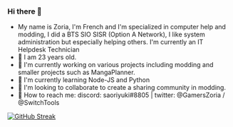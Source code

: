 ### Hi there 👋

<!--
**THZoria/THZoria** is a ✨ _special_ ✨ repository because its `README.md` (this file) appears on your GitHub profile.

Here are some ideas to get you started:

- 🔭 I’m currently working on Atmo-Pack
- 🌱 I’m currently learning ...
- 👯 I’m looking to collaborate on ...
- 🤔 I’m looking for help with ...
- 💬 Ask me about ...
- 📫 How to reach me: ...
- 😄 Pronouns: ...
- ⚡ Fun fact: ...
-->
- My name is Zoria, I'm French and I'm specialized in computer help and modding, I did a BTS SIO SISR (Option A Network), I like system administration but especially helping others.
I'm currently an IT Helpdesk Technician
- 🍰 I am 23 years old.
- 🔭 I'm currently working on various projects including modding and smaller projects such as MangaPlanner.
- 🌱 I'm currently learning Node-JS and Python
- 👯 I'm looking to collaborate to create a sharing community in modding.
- 📮 How to reach me: discord: saoriyuki#8805 | twitter: @GamersZoria / @SwitchTools

[![GitHub Streak](http://github-readme-streak-stats.herokuapp.com?user=THZoria&theme=dark&hide_border=true)](https://git.io/streak-stats)
